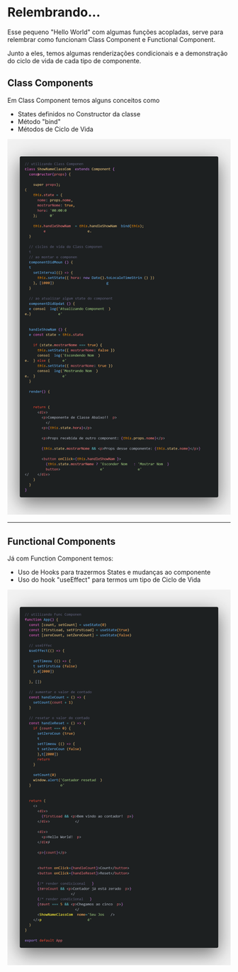 <h1>Relembrando...</h1>

<p>Esse pequeno "Hello World" com algumas funções acopladas, serve para relembrar como funcionam Class Component e Functional Component.</p>

<p>Junto a eles, temos algumas renderizações condicionais e a demonstração do ciclo de vida de cada tipo de componente. </p>

<h2> Class Components </h2>
<p> Em Class Component temos alguns conceitos como</p>

<ul>
    <li>States definidos no Constructor da classe</li>
    <li>Método "bind"</li>
    <li>Métodos de Ciclo de Vida</li>
</ul>

<img src="./src/assets/helloClassFunction.png">
<hr>

<h2> Functional Components </h2>

<p> Já com Function Component temos:</p>

<ul>
    <li>Uso de Hooks para trazermos States e mudanças ao componente </li>
    <li>Uso do hook "useEffect" para termos um tipo de Ciclo de Vida </li>

</ul>

<img src="./src/assets/helloFunction.png">
